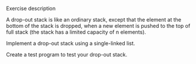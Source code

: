 Exercise description 

A drop-out stack is like an ordinary stack, except that the element at the bottom of the stack is dropped, when a new element is pushed to the top of full stack (the stack has a limited capacity of n elements).

Implement a drop-out stack using a single-linked list. 

Create a test program to test your drop-out stack.

